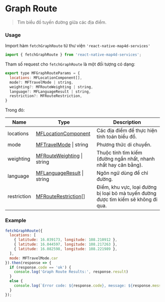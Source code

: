 # Graph Route

> Tìm biểu đồ tuyến đường giữa các địa điểm.

### Usage

Import hàm `fetchGraphRoute` từ thư viện `'react-native-map4d-services'`

```js
import { fetchGraphRoute } from 'react-native-map4d-services';
```

Tham số request cho `fetchGraphRoute` là một đối tượng có dạng:

```js
export type MFGraphRouteParams = {
  locations: MFLocationComponent[],
  mode?: MFTravelMode | string,
  weighting?: MFRouteWeighting | string,
  language?: MFLanguageResult | string,
  restriction?: MFRouteRestriction,
}
```

Trong đó:

| Name        | Type                                                        | Description                                                                        |
|-------------|-------------------------------------------------------------|------------------------------------------------------------------------------------|
| locations   | [MFLocationComponent](components/location-component.md)     | Các địa điểm để thực hiện tính toán biểu đồ.                                       |
| mode        | [MFTravelMode](components/travel-mode.md) \| string         | Phương thức di chuyển.                                                             |
| weighting   | [MFRouteWeighting](components/route-weighting.md) \| string | Thuộc tính tìm kiếm (đường ngắn nhất, nhanh nhất hay cân bằng).                    |
| language    | [MFLanguageResult](components/language-result.md) \| string | Ngôn ngữ dùng để chỉ đường.                                                        |
| restriction | [MFRouteRestriction](components/route-restriction.md)[]     | Điểm, khu vực, loại đường bị loại bỏ mà tuyến đường được tìm kiếm sẽ không đi qua. |


### Example

```js
fetchGraphRoute({
  locations: [
    { latitude: 16.039173, longitude: 108.210912 },
    { latitude: 16.044597, longitude: 108.217263 },
    { latitude: 16.082598, longitude: 108.221989 },
  ],
  mode: MFTravelMode.car
}).then(response => {
  if (response.code == 'ok') {
    console.log('Graph Route Results:', response.result)
  }
  else {
    console.log(`Error code: ${response.code}, message: ${response.message}`);
  }
});
```
